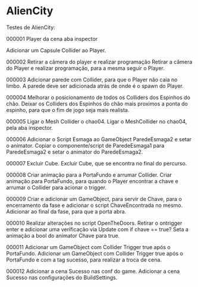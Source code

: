 # AlienCity
Testes de AlienCity:



000001 
Player da cena aba inspector 
<p />
Adicionar um Capsule Collider ao Player. 


000002 
Retirar a câmera do player e realizar programação 
Retirar a câmera do Player e realizar programação, para a mesma seguir o Player. 


000003 
Adicionar parede com Collider, para que o Player não caia no limbo.
A parede deve ser adicionada atrás de onde é o spawn do Player. 


000004 
Melhorar o posicionamento de todos os Colliders dos Espinhos do chão. 
Deixar os Colliders dos Espinhos do chão mais proximos a ponta do espinho, para que o fim de jogo seja mais realista. 


000005 
Ligar o Mesh Collider o chao04.
Ligar o MeshCollider no chao04, pela aba inspector. 


000006 
Adicionar o Script Esmaga ao GameObject ParedeEsmaga2 e setar o animator. 
Copiar o componente/script de ParedeEsmaga1 para ParedeEsmaga2 e setar o animator do ParedeEsmaga2. 


000007 
Excluir Cube.
Excluir Cube, que se encontra no final do percurso. 


000008 
Criar animação para a PortaFundo e arrumar Collider.
Criar animação para PortaFundo, para quando o Player encontrar a chave e arrumar o Collider para acionar o trigger. 


000009 
Criar e adicionar um GameObject, para servir de Chave, para o encerramento da fase e adicionar o script ChaveEncontrada no mesmo.
Adicionar ao final da fase, para que a porta abra. 


000010 
Realizar alterações no script OpenTheDoors.
Retirar o ontrigger enter e adicionar uma verificação via Update com if chave == true? Seta a animação a bool do animator Chave para true. 


000011 
Adicionar um GameObject com Collider Trigger true após o PortaFundo. 
Adicionar um GameObject com Collider Trigger true após o PortaFundo e com a tag sucesso, para realizar a troca de cena. 


000012 
Adicionar a cena Sucesso nas conf do game. 
Adicionar a cena Sucesso nas configurações do BuildSettings. 
 
